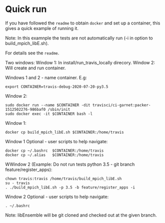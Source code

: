 # Quick run

If you have followed the ``readme`` to obtain ``docker`` and set up a container, this gives a quick example of running it.

Note: In this examnple the tests are not automatically run (-i in option to build_mpich_libE.sh).

For details see the ``readme``.

Two windows:
Window 1: In install/run_travis_locally direcory.
Window 2: Will create and run container.

Windows 1 and 2 - name container. E.g:

    export CONTAINER=travis-debug-2020-07-20-py3.5

Window 2:

    sudo docker run --name $CONTAINER -dit travisci/ci-garnet:packer-1512502276-986baf0 /sbin/init
    sudo docker exec -it $CONTAINER bash -l

Window 1:

    docker cp build_mpich_libE.sh $CONTAINER:/home/travis

Window 1 Optional - user scripts to help navigate:

    docker cp ~/.bashrc  $CONTAINER:/home/travis
    docker cp ~/.alias   $CONTAINER:/home/travis

WWindow 2 (Example: Do not run tests python 3.5 - git branch feature/register_apps):

    chown travis:travis /home/travis/build_mpich_libE.sh
    su - travis
    . ./build_mpich_libE.sh -p 3.5 -b feature/register_apps -i

Window 2 Optional - user scripts to help navigate:

    . ~/.bashrc

Note: libEnsemble will be git cloned and checked out at the given branch.
